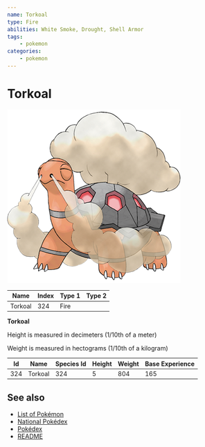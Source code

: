 ```yaml
---
name: Torkoal
type: Fire
abilities: White Smoke, Drought, Shell Armor
tags:
    - pokemon
categories:
    - pokemon
---
```


# Torkoal


![Torkoal](images/324.png)

| **Name** | **Index** | **Type 1** | **Type 2** |
|----|----|----|----|
| Torkoal | 324 | Fire  |  |

**Torkoal** 


Height is measured in decimeters (1/10th of a meter)

Weight is measured in hectograms (1/10th of a kilogram)

| **Id** | **Name** | **Species Id** | **Height** | **Weight** | **Base Experience** |
|--------|----------|----------------|------------|------------|---------------------|
| 324 | Torkoal | 324 | 5 | 804 | 165 |


## See also

- [List of Pokémon](../pokemon.md)
- [National Pokédex](../national_pokedex.md)
- [Pokédex](../pokedex.md)
- [README](../README.md)
